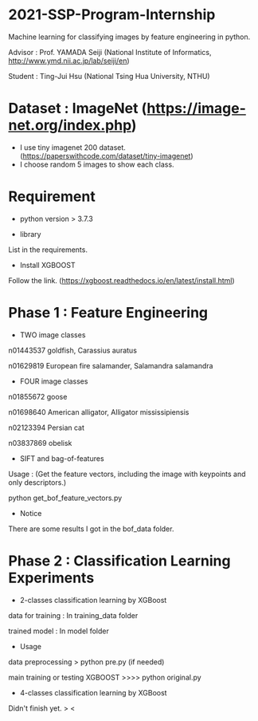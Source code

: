 # 2021-SSP-Program-Internship
Machine learning for classifying images by feature engineering in python.

Advisor : Prof. YAMADA Seiji (National Institute of Informatics, http://www.ymd.nii.ac.jp/lab/seiji/en)

Student : Ting-Jui Hsu (National Tsing Hua University, NTHU)

# Dataset : ImageNet (https://image-net.org/index.php)

* I use tiny imagenet 200 dataset. (https://paperswithcode.com/dataset/tiny-imagenet)
* I choose random 5 images to show each class.

# Requirement

* python version > 3.7.3

* library

List in the requirements.

* Install XGBOOST

Follow the link. (https://xgboost.readthedocs.io/en/latest/install.html)

# Phase 1 : Feature Engineering
* TWO image classes 

n01443537	goldfish, Carassius auratus

n01629819	European fire salamander, Salamandra salamandra

* FOUR image classes 

n01855672	goose

n01698640	American alligator, Alligator mississipiensis

n02123394	Persian cat

n03837869	obelisk

* SIFT and bag-of-features 

Usage : (Get the feature vectors, including the image with keypoints and only descriptors.)

python get_bof_feature_vectors.py

* Notice

There are some results I got in the bof_data folder.


# Phase 2 : Classification Learning Experiments
* 2-classes classification learning by XGBoost

data for training : In training_data folder

trained model : In model folder

* Usage

data preprocessing > python pre.py (if needed)

main training or testing XGBOOST >>>> python original.py

* 4-classes classification learning by XGBoost

Didn't finish yet. > <








